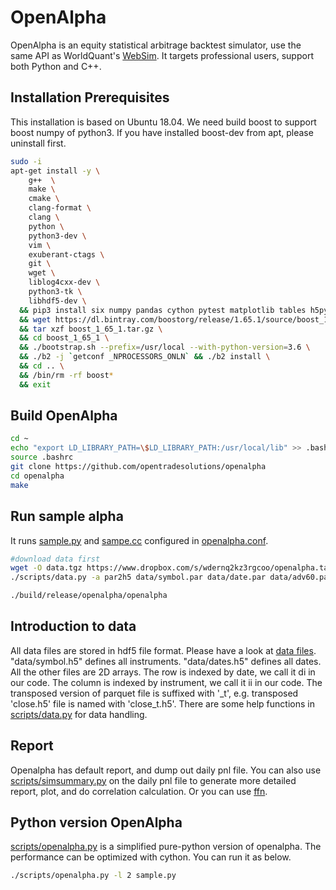 # OpenAlpha

OpenAlpha is an equity statistical arbitrage backtest simulator, use the same API as WorldQuant's [WebSim](https://www.worldquantvrc.com/en/cms/wqc/websim). It targets professional users, support both Python and C++.

## Installation Prerequisites

This installation is based on Ubuntu 18.04. We need build boost to support boost numpy of python3. If you have installed boost-dev from apt, please uninstall first.

```bash
sudo -i
apt-get install -y \
    g++  \
    make \
    cmake \
    clang-format \
    clang \
    python \
    python3-dev \
    vim \
    exuberant-ctags \
    git \
    wget \
    liblog4cxx-dev \
    python3-tk \
    libhdf5-dev \
  && pip3 install six numpy pandas cython pytest matplotlib tables h5py \
  && wget https://dl.bintray.com/boostorg/release/1.65.1/source/boost_1_65_1.tar.gz \
  && tar xzf boost_1_65_1.tar.gz \
  && cd boost_1_65_1 \
  && ./bootstrap.sh --prefix=/usr/local --with-python-version=3.6 \
  && ./b2 -j `getconf _NPROCESSORS_ONLN` && ./b2 install \
  && cd .. \
  && /bin/rm -rf boost*
  && exit
```

## Build OpenAlpha

```bash
cd ~
echo "export LD_LIBRARY_PATH=\$LD_LIBRARY_PATH:/usr/local/lib" >> .bashrc
source .bashrc
git clone https://github.com/opentradesolutions/openalpha
cd openalpha
make
```

## Run sample alpha
It runs [sample.py](https://github.com/opentradesolutions/openalpha/blob/master/sample.py) and [sampe.cc](https://github.com/opentradesolutions/openalpha/blob/master/src/alpha/sample/sample.cc) configured in [openalpha.conf](https://github.com/opentradesolutions/openalpha/blob/master/openalpha.conf).
```bash
#download data first
wget -O data.tgz https://www.dropbox.com/s/wdernq2kz3rgcoo/openalpha.tar.xz?dl=0; tar xJf data.tgz
./scripts/data.py -a par2h5 data/symbol.par data/date.par data/adv60.par data/close.par data/industrygroup.par data/industry.par data/industry.par data/sector.par data/subindustry.par

./build/release/openalpha/openalpha
```

## Introduction to data

All data files are stored in hdf5 file format. Please have a look at [data files](https://www.dropbox.com/s/wdernq2kz3rgcoo/openalpha.tar.xz?dl=0). "data/symbol.h5" defines all instruments. "data/dates.h5" defines all dates. All the other files are 2D arrays. The row is indexed by date, we call it di in our code. The column is indexed by instrument, we call it ii in our code. The transposed version of parquet file is suffixed with '_t', e.g. transposed 'close.h5' file is named with 'close_t.h5'. There are some help functions in [scripts/data.py](https://github.com/opentradesolutions/openalpha/blob/master/scripts/data.py) for data handling.

## Report

Openalpha has default report, and dump out daily pnl file. You can also use [scripts/simsummary.py](https://github.com/opentradesolutions/openalpha/blob/master/scripts/simsummary.py) on the daily pnl file to generate more detailed report, plot, and do correlation calculation. Or you can use [ffn](http://pmorissette.github.io/ffn/).

## Python version OpenAlpha

[scripts/openalpha.py](https://github.com/opentradesolutions/openalpha/blob/master/scripts/openalpha.py) is a simplified pure-python version of openalpha. The performance can be optimized with cython. You can run it as below.

```bash
./scripts/openalpha.py -l 2 sample.py
```
